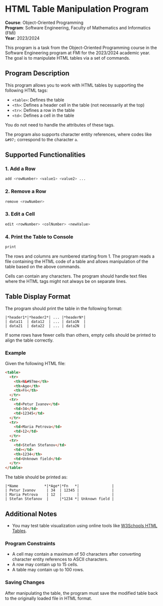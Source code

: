 
# HTML Table Manipulation Program

**Course**: Object-Oriented Programming  
**Program**: Software Engineering, Faculty of Mathematics and Informatics (FMI)  
**Year**: 2023/2024  

This program is a task from the Object-Oriented Programming course in the Software Engineering program at FMI for the 2023/2024 academic year. The goal is to manipulate HTML tables via a set of commands.

## Program Description

This program allows you to work with HTML tables by supporting the following HTML tags:

- `<table>`: Defines the table
- `<th>`: Defines a header cell in the table (not necessarily at the top)
- `<tr>`: Defines a row in the table
- `<td>`: Defines a cell in the table

You do not need to handle the attributes of these tags.

The program also supports character entity references, where codes like `&#97;` correspond to the character `a`. 

## Supported Functionalities

### 1. Add a Row
```bash
add <rowNumber> <value1> <value2> ...
```

### 2. Remove a Row
```bash
remove <rowNumber>
```

### 3. Edit a Cell
```bash
edit <rowNumber> <colNumber> <newValue>
```

### 4. Print the Table to Console
```bash
print
```

The rows and columns are numbered starting from 1. The program reads a file containing the HTML code of a table and allows manipulation of the table based on the above commands.

Cells can contain any characters. The program should handle text files where the HTML tags might not always be on separate lines.

## Table Display Format
The program should print the table in the following format:
```text
|*header1*|*header2*| ... |*headerN*|
| data11  | data12  | ... | data1N  |
| data21  | data22  | ... | data2N  |
```
If some rows have fewer cells than others, empty cells should be printed to align the table correctly.

### Example
Given the following HTML file:
```html
<table>
  <tr>
    <th>N&#97me</th>
    <th>Age</th>
    <th>Fn</th>
  </tr>
  <tr>
    <td>Petur Ivanov</td>
    <td>34</td>
    <td>12345</td>
  </tr>
  <tr>
    <td>Maria Petrova</td>
    <td>12</td>
  </tr>
  <tr>
    <td>Stefan Stefanov</td>
    <td></td>
    <th>1234</th>
    <td>Unknown field</td>
  </tr>
</table>
```

The table should be printed as:
```text
|*Name            *|*Age*|*Fn   *|               |
| Petur Ivanov     | 34  | 12345 |               |
| Maria Petrova    | 12  |       |               |
| Stefan Stefanov  |     |*1234 *| Unknown field |
```

## Additional Notes
- You may test table visualization using online tools like [W3Schools HTML Tables](https://www.w3schools.com/html/html_tables.asp).
  
### Program Constraints
- A cell may contain a maximum of 50 characters after converting character entity references to ASCII characters.
- A row may contain up to 15 cells.
- A table may contain up to 100 rows.

### Saving Changes
After manipulating the table, the program must save the modified table back to the originally loaded file in HTML format.

